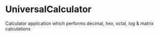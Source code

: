 # UniversalCalculator
Calculator application which performs decimal, hex, octal, log &amp; matrix calculations 
